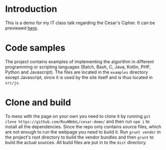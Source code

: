 # Introduction 
This is a demo for my IT class talk regarding the Cesar's Cipher. It can be previewed [here](https://demo.zdul.xyz/).

# Code samples
The project contains examples of implementing the algorithm in different programming or scripting languages (Batch, Bash, C, Java, Kotlin, PHP, Python and Javascript). The files are located in the `examples` directory except Javascript, since it is used by the site itself and is thus located in `src/js`.

# Clone and build
To mess with the page on your own you need to clone it by running `git clone https://github.com/RouNNdeL/cesar-demo/` and then run `npm i` to install all the dependencies. Since the repo only contains source files, which are not enough to run the webpage you need to build it. Run `grunt vendor` in the project's root directory to build the vendor bundles and then `grunt` to build the actual sources. All build files are put in to the `dist` directory.
